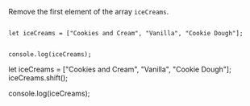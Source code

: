 Remove the first element of the array `iceCreams`.

<Editor lang="javascript" type="exercise">
<code>
let iceCreams = ["Cookies and Cream", "Vanilla", "Cookie Dough"];

console.log(iceCreams);
</code>

<solution>
let iceCreams = ["Cookies and Cream", "Vanilla", "Cookie Dough"];
iceCreams.shift();

console.log(iceCreams);
</solution>
</Editor>